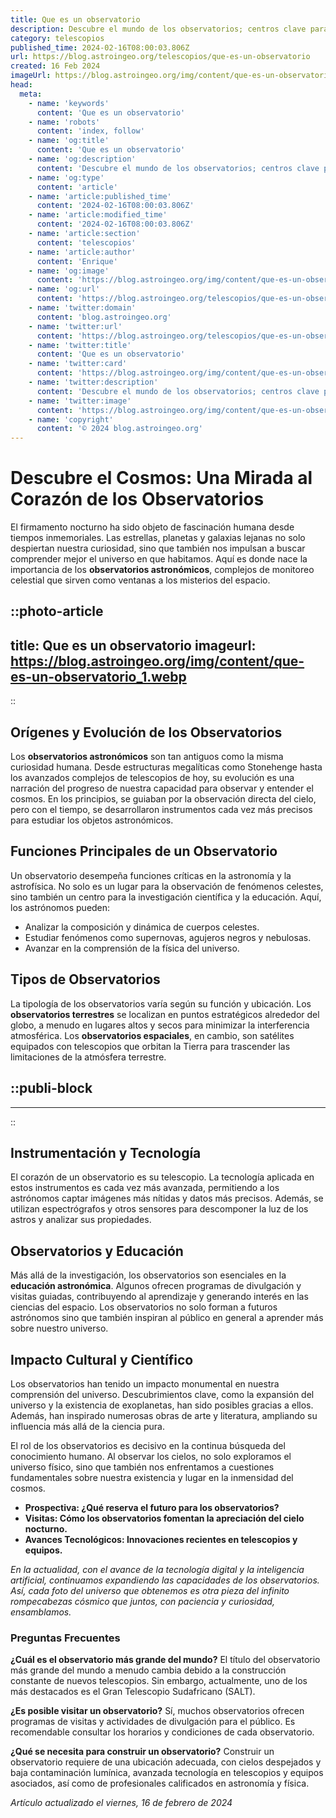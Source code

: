```yaml
---
title: Que es un observatorio
description: Descubre el mundo de los observatorios; centros clave para explorar el universo y monitorear el cielo. Aprende sobre su función y magia.
category: telescopios
published_time: 2024-02-16T08:00:03.806Z
url: https://blog.astroingeo.org/telescopios/que-es-un-observatorio
created: 16 Feb 2024
imageUrl: https://blog.astroingeo.org/img/content/que-es-un-observatorio_1.webp
head:
  meta:
    - name: 'keywords'
      content: 'Que es un observatorio'
    - name: 'robots'
      content: 'index, follow'
    - name: 'og:title'
      content: 'Que es un observatorio'
    - name: 'og:description'
      content: 'Descubre el mundo de los observatorios; centros clave para explorar el universo y monitorear el cielo. Aprende sobre su función y magia.'
    - name: 'og:type'
      content: 'article'
    - name: 'article:published_time'
      content: '2024-02-16T08:00:03.806Z'
    - name: 'article:modified_time'
      content: '2024-02-16T08:00:03.806Z'
    - name: 'article:section'
      content: 'telescopios'
    - name: 'article:author'
      content: 'Enrique'
    - name: 'og:image'
      content: 'https://blog.astroingeo.org/img/content/que-es-un-observatorio_1.webp'
    - name: 'og:url'
      content: 'https://blog.astroingeo.org/telescopios/que-es-un-observatorio'
    - name: 'twitter:domain'
      content: 'blog.astroingeo.org'
    - name: 'twitter:url'
      content: 'https://blog.astroingeo.org/telescopios/que-es-un-observatorio'
    - name: 'twitter:title'
      content: 'Que es un observatorio'
    - name: 'twitter:card'
      content: 'https://blog.astroingeo.org/img/content/que-es-un-observatorio_1.webp'
    - name: 'twitter:description'
      content: 'Descubre el mundo de los observatorios; centros clave para explorar el universo y monitorear el cielo. Aprende sobre su función y magia.'
    - name: 'twitter:image'
      content: 'https://blog.astroingeo.org/img/content/que-es-un-observatorio_1.webp'
    - name: 'copyright'
      content: '© 2024 blog.astroingeo.org'
---
```

# Descubre el Cosmos: Una Mirada al Corazón de los Observatorios

El firmamento nocturno ha sido objeto de fascinación humana desde tiempos inmemoriales. Las estrellas, planetas y galaxias lejanas no solo despiertan nuestra curiosidad, sino que también nos impulsan a buscar comprender mejor el universo en que habitamos. Aquí es donde nace la importancia de los **observatorios astronómicos**, complejos de monitoreo celestial que sirven como ventanas a los misterios del espacio.


::photo-article
---
title: Que es un observatorio
imageurl: https://blog.astroingeo.org/img/content/que-es-un-observatorio_1.webp
---
::



## Orígenes y Evolución de los Observatorios
Los **observatorios astronómicos** son tan antiguos como la misma curiosidad humana. Desde estructuras megalíticas como Stonehenge hasta los avanzados complejos de telescopios de hoy, su evolución es una narración del progreso de nuestra capacidad para observar y entender el cosmos. En los principios, se guiaban por la observación directa del cielo, pero con el tiempo, se desarrollaron instrumentos cada vez más precisos para estudiar los objetos astronómicos.

## Funciones Principales de un Observatorio
Un observatorio desempeña funciones críticas en la astronomía y la astrofísica. No solo es un lugar para la observación de fenómenos celestes, sino también un centro para la investigación científica y la educación. Aquí, los astrónomos pueden:

- Analizar la composición y dinámica de cuerpos celestes.
- Estudiar fenómenos como supernovas, agujeros negros y nebulosas.
- Avanzar en la comprensión de la física del universo.

## Tipos de Observatorios
La tipología de los observatorios varía según su función y ubicación. Los **observatorios terrestres** se localizan en puntos estratégicos alrededor del globo, a menudo en lugares altos y secos para minimizar la interferencia atmosférica. Los **observatorios espaciales**, en cambio, son satélites equipados con telescopios que orbitan la Tierra para trascender las limitaciones de la atmósfera terrestre.


  ::publi-block
  ---
  ---
  ::
  
  

## Instrumentación y Tecnología
El corazón de un observatorio es su telescopio. La tecnología aplicada en estos instrumentos es cada vez más avanzada, permitiendo a los astrónomos captar imágenes más nítidas y datos más precisos. Además, se utilizan espectrógrafos y otros sensores para descomponer la luz de los astros y analizar sus propiedades.

## Observatorios y Educación
Más allá de la investigación, los observatorios son esenciales en la **educación astronómica**. Algunos ofrecen programas de divulgación y visitas guiadas, contribuyendo al aprendizaje y generando interés en las ciencias del espacio. Los observatorios no solo forman a futuros astrónomos sino que también inspiran al público en general a aprender más sobre nuestro universo.

## Impacto Cultural y Científico
Los observatorios han tenido un impacto monumental en nuestra comprensión del universo. Descubrimientos clave, como la expansión del universo y la existencia de exoplanetas, han sido posibles gracias a ellos. Además, han inspirado numerosas obras de arte y literatura, ampliando su influencia más allá de la ciencia pura.

El rol de los observatorios es decisivo en la continua búsqueda del conocimiento humano. Al observar los cielos, no solo exploramos el universo físico, sino que también nos enfrentamos a cuestiones fundamentales sobre nuestra existencia y lugar en la inmensidad del cosmos.

- **Prospectiva: ¿Qué reserva el futuro para los observatorios?**
- **Visitas: Cómo los observatorios fomentan la apreciación del cielo nocturno.**
- **Avances Tecnológicos: Innovaciones recientes en telescopios y equipos.**

_En la actualidad, con el avance de la tecnología digital y la inteligencia artificial, continuamos expandiendo las capacidades de los observatorios. Así, cada foto del universo que obtenemos es otra pieza del infinito rompecabezas cósmico que juntos, con paciencia y curiosidad, ensamblamos._

### Preguntas Frecuentes

**¿Cuál es el observatorio más grande del mundo?**
El título del observatorio más grande del mundo a menudo cambia debido a la construcción constante de nuevos telescopios. Sin embargo, actualmente, uno de los más destacados es el Gran Telescopio Sudafricano (SALT).

**¿Es posible visitar un observatorio?**
Sí, muchos observatorios ofrecen programas de visitas y actividades de divulgación para el público. Es recomendable consultar los horarios y condiciones de cada observatorio.

**¿Qué se necesita para construir un observatorio?**
Construir un observatorio requiere de una ubicación adecuada, con cielos despejados y baja contaminación lumínica, avanzada tecnología en telescopios y equipos asociados, así como de profesionales calificados en astronomía y física.

_Artículo actualizado el viernes, 16 de febrero de 2024_